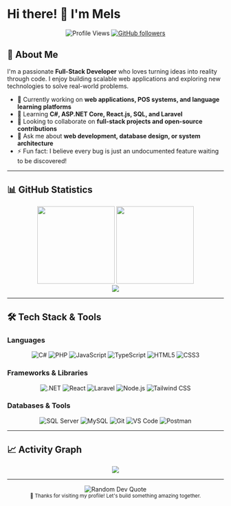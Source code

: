 # Hi there! 👋 I'm Mels

<div align="center">
  
![Profile Views](https://komarev.com/ghpvc/?username=m0rPleX-16&label=Profile%20Views&color=0891b2&style=flat-square)
[![GitHub followers](https://img.shields.io/github/followers/m0rPleX-16?label=Followers&style=flat-square&color=0891b2)](https://github.com/m0rPleX-16?tab=followers)

</div>

## 🚀 About Me

I'm a passionate **Full-Stack Developer** who loves turning ideas into reality through code. I enjoy building scalable web applications and exploring new technologies to solve real-world problems.

- 🔭 Currently working on **web applications, POS systems, and language learning platforms**
- 🌱 Learning **C#, ASP.NET Core, React.js, SQL, and Laravel**
- 👯 Looking to collaborate on **full-stack projects and open-source contributions**
- 💬 Ask me about **web development, database design, or system architecture**
- ⚡ Fun fact: I believe every bug is just an undocumented feature waiting to be discovered!

---

## 📊 GitHub Statistics

<div align="center">
  <img height="180em" src="https://github-readme-stats.vercel.app/api?username=m0rPleX-16&show_icons=true&theme=tokyonight&hide_border=true&count_private=true"/>
  <img height="180em" src="https://github-readme-stats.vercel.app/api/top-langs/?username=m0rPleX-16&layout=compact&theme=tokyonight&hide_border=true"/>
</div>

<div align="center">
  <img src="https://github-readme-streak-stats.herokuapp.com/?user=m0rPleX-16&theme=tokyonight&hide_border=true"/>
</div>

---

## 🛠️ Tech Stack & Tools

### Languages
<div align="center">
  <img src="https://img.shields.io/badge/C%23-239120?style=for-the-badge&logo=csharp&logoColor=white" alt="C#"/>
  <img src="https://img.shields.io/badge/PHP-777BB4?style=for-the-badge&logo=php&logoColor=white" alt="PHP"/>
  <img src="https://img.shields.io/badge/JavaScript-F7DF1E?style=for-the-badge&logo=javascript&logoColor=black" alt="JavaScript"/>
  <img src="https://img.shields.io/badge/TypeScript-3178C6?style=for-the-badge&logo=typescript&logoColor=white" alt="TypeScript"/>
  <img src="https://img.shields.io/badge/HTML5-E34F26?style=for-the-badge&logo=html5&logoColor=white" alt="HTML5"/>
  <img src="https://img.shields.io/badge/CSS3-1572B6?style=for-the-badge&logo=css3&logoColor=white" alt="CSS3"/>
</div>

### Frameworks & Libraries
<div align="center">
  <img src="https://img.shields.io/badge/.NET-5C2D91?style=for-the-badge&logo=.net&logoColor=white" alt=".NET"/>
  <img src="https://img.shields.io/badge/React-20232A?style=for-the-badge&logo=react&logoColor=61DAFB" alt="React"/>
  <img src="https://img.shields.io/badge/Laravel-FF2D20?style=for-the-badge&logo=laravel&logoColor=white" alt="Laravel"/>
  <img src="https://img.shields.io/badge/Node.js-43853D?style=for-the-badge&logo=node.js&logoColor=white" alt="Node.js"/>
  <img src="https://img.shields.io/badge/Tailwind_CSS-38B2AC?style=for-the-badge&logo=tailwind-css&logoColor=white" alt="Tailwind CSS"/>
</div>

### Databases & Tools
<div align="center">
  <img src="https://img.shields.io/badge/Microsoft%20SQL%20Server-CC2927?style=for-the-badge&logo=microsoft%20sql%20server&logoColor=white" alt="SQL Server"/>
  <img src="https://img.shields.io/badge/MySQL-00000F?style=for-the-badge&logo=mysql&logoColor=white" alt="MySQL"/>
  <img src="https://img.shields.io/badge/Git-F05032?style=for-the-badge&logo=git&logoColor=white" alt="Git"/>
  <img src="https://img.shields.io/badge/Visual%20Studio%20Code-0078d4?style=for-the-badge&logo=visual%20studio%20code&logoColor=white" alt="VS Code"/>
  <img src="https://img.shields.io/badge/Postman-FF6C37?style=for-the-badge&logo=postman&logoColor=white" alt="Postman"/>
</div>

---

## 📈 Activity Graph

<div align="center">
  <img src="https://github-readme-activity-graph.vercel.app/graph?username=m0rPleX-16&theme=tokyo-night&hide_border=true&area=true"/>
</div>

---

<div align="center">
  <img src="https://quotes-github-readme.vercel.app/api?type=horizontal&theme=tokyonight" alt="Random Dev Quote"/>
</div>

<div align="center">
  <sub>💖 Thanks for visiting my profile! Let's build something amazing together.</sub>
</div>
